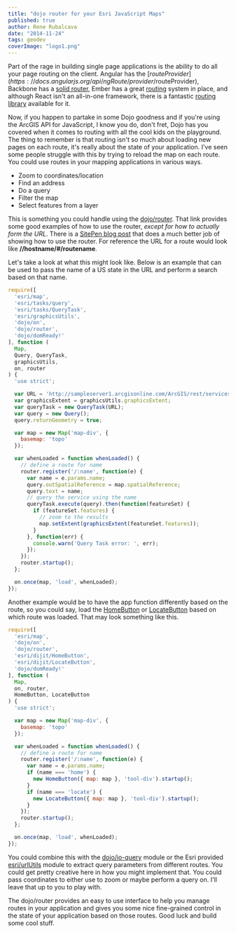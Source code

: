 ```yaml
---
title: "dojo router for your Esri JavaScript Maps"
published: true
author: Rene Rubalcava
date: "2014-11-24"
tags: geodev
coverImage: "logo1.png"
---
```


Part of the rage in building single page applications is the ability to do all your page routing on the client. Angular has the [$routeProvider](https://docs.angularjs.org/api/ngRoute/provider/$routeProvider), Backbone has a [solid router](http://backbonejs.org/#Router), Ember has a great [routing](http://emberjs.com/guides/routing/) system in place, and although React isn't an all-in-one framework, there is a fantastic [routing library](https://github.com/rackt/react-router) available for it.

Now, if you happen to partake in some Dojo goodness and if you're using the ArcGIS API for JavaScript, I know you do, don't fret, Dojo has you covered when it comes to routing with all the cool kids on the playground. The thing to remember is that routing isn't so much about loading new pages on each route, it's really about the state of your application. I've seen some people struggle with this by trying to reload the map on each route. You could use routes in your mapping applications in various ways.

- Zoom to coordinates/location
- Find an address
- Do a query
- Filter the map
- Select features from a layer

This is something you could handle using the [dojo/router](http://dojotoolkit.org/reference-guide/1.10/dojo/router.html). That link provides some good examples of how to use the router, _except for how to actually form the URL_. There is a [SitePen blog post](http://www.sitepen.com/blog/2014/06/18/dojo-faq-does-dojo-have-routing-like-backbone-and-embe/) that does a much better job of showing how to use the router. For reference the URL for a route would look like **//hostname/#/routename**.

Let's take a look at what this might look like. Below is an example that can be used to pass the name of a US state in the URL and perform a search based on that name.

```js
require([
  'esri/map',
  'esri/tasks/query',
  'esri/tasks/QueryTask',
  'esri/graphicsUtils',
  'dojo/on',
  'dojo/router',
  'dojo/domReady!'
], function (
  Map,
  Query, QueryTask,
  graphicsUtils,
  on, router
) {
  'use strict';

  var URL = 'http://sampleserver1.arcgisonline.com/ArcGIS/rest/services/Demographics/ESRI_Census_USA/MapServer/5';
  var graphicsExtent = graphicsUtils.graphicsExtent;
  var queryTask = new QueryTask(URL);
  var query = new Query();
  query.returnGeometry = true;

  var map = new Map('map-div', {
    basemap: 'topo'
  });

  var whenLoaded = function whenLoaded() {
    // define a route for name
    router.register('/:name', function(e) {
      var name = e.params.name;
      query.outSpatialReference = map.spatialReference;
      query.text = name;
      // query the service using the name
      queryTask.execute(query).then(function(featureSet) {
        if (featureSet.features) {
          // zoom to the results
          map.setExtent(graphicsExtent(featureSet.features));
        }
      }, function(err) {
        console.warn('Query Task error: ', err);
      });
    });
    router.startup();
  };

  on.once(map, 'load', whenLoaded);
});
```

Another example would be to have the app function differently based on the route, so you could say, load the [HomeButton](https://developers.arcgis.com/javascript/jsapi/homebutton-amd.html) or [LocateButton](https://developers.arcgis.com/javascript/jsapi/locatebutton-amd.html) based on which route was loaded. That may look something like this.

```js
require([
  'esri/map',
  'dojo/on',
  'dojo/router',
  'esri/dijit/HomeButton',
  'esri/dijit/LocateButton',
  'dojo/domReady!'
], function (
  Map,
  on, router,
  HomeButton, LocateButton
) {
  'use strict';

  var map = new Map('map-div', {
    basemap: 'topo'
  });

  var whenLoaded = function whenLoaded() {
    // define a route for name
    router.register('/:name', function(e) {
      var name = e.params.name;
      if (name === 'home') {
        new HomeButton({ map: map }, 'tool-div').startup();
      }
      if (name === 'locate') {
        new LocateButton({ map: map }, 'tool-div').startup();
      }
    });
    router.startup();
  };

  on.once(map, 'load', whenLoaded);
});
```

You could combine this with the [dojo/io-query](http://dojotoolkit.org/reference-guide/1.10/dojo/io-query.html) module or the Esri provided [esri/urlUtils](https://developers.arcgis.com/javascript/jsapi/esri.urlutils-amd.html) module to extract query parameters from different routes. You could get pretty creative here in how you might implement that. You could pass coordinates to either use to zoom or maybe perform a query on. I'll leave that up to you to play with.

The dojo/router provides an easy to use interface to help you manage routes in your application and gives you some nice fine-grained control in the state of your application based on those routes. Good luck and build some cool stuff.
